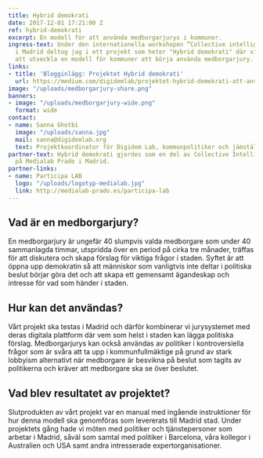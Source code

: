```yaml
---
title: Hybrid demokrati
date: 2017-12-01 17:21:00 Z
ref: hybrid-demokrati
excerpt: En modell för att använda medborgarjurys i kommuner.
ingress-text: Under den internationella workshopen ”Collective intelligence 2017”
  i Madrid deltog jag i ett projekt som heter "Hybrid demokrati" där vi arbetade med
  att utveckla en modell för kommuner att börja använda medborgarjury.
links:
- title: 'Blogginlägg: Projektet Hybrid demokrati'
  url: https://medium.com/digidemlab/projektet-hybrid-demokrati-att-anv%C3%A4nda-sig-av-medborgarjurys-38f27e069022
image: "/uploads/medborgarjury-share.png"
banners:
- image: "/uploads/medborgarjury-wide.png"
  format: wide
contact:
- name: Sanna Ghotbi
  image: "/uploads/sanna.jpg"
  mail: sanna@digidemlab.org
  text: Projektkoordinator för Digidem Lab, kommunpolitiker och jämställdhetsföreläsare.
partner-text: Hybrid demokrati gjordes som en del av Collective Intelligence 2017
  på Medialab Prado i Madrid.
partner-links:
- name: Participa LAB
  logo: "/uploads/logotyp-medialab.jpg"
  link: http://medialab-prado.es/participa-lab
---
```


## Vad är en medborgarjury?
En medborgarjury är ungefär 40 slumpvis valda medborgare som under 40 sammanlagda timmar, utspridda över en period på cirka tre månader, träffas för att diskutera och skapa förslag för viktiga frågor i staden. Syftet är att öppna upp demokratin så att människor som vanligtvis inte deltar i politiska beslut börjar göra det och att skapa ett gemensamt ägandeskap och intresse för vad som händer i staden.

## Hur kan det användas?
Vårt projekt ska testas i Madrid och därför kombinerar vi jurysystemet med deras digitala plattform där vem som helst i staden kan lägga politiska förslag. Medborgarjurys kan också användas av politiker i kontroversiella frågor som är svåra att ta upp i kommunfullmäktige på grund av stark lobbyism alternativt när medborgare är besvikna på beslut som tagits av politikerna och kräver att medborgare ska se över beslutet.

## Vad blev resultatet av projektet?
Slutprodukten av vårt projekt var en manual med ingående instruktioner för hur denna modell ska genomföras som levererats till Madrid stad. Under projektets gång hade vi möten med politiker och tjänstepersoner som arbetar i Madrid, såväl som samtal med politiker i Barcelona, våra kollegor i Australien och USA samt andra intresserade expertorganisationer.
